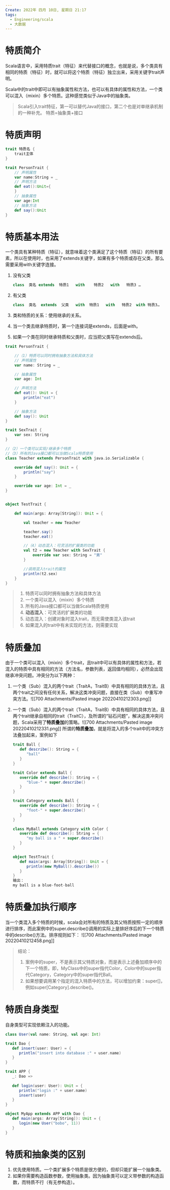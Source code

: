 ```yaml
---
Create: 2022年 四月 10日, 星期日 21:17
tags: 
  - Engineering/scala
  - 大数据
---
```

# 特质简介
Scala语言中，采用特质trait（特征）来代替接口的概念，也就是说，多个类具有相同的特质（特征）时，就可以将这个特质（特征）独立出来，采用关键字trait声明。

Scala中的trait中即可以有抽象属性和方法，也可以有具体的属性和方法，一个类可以混入（mixin）多个特质。这种感觉类似于Java中的抽象类。

> Scala引入trait特征，第一可以替代Java的接口，第二个也是对单继承机制的一种补充。
> 特质=抽象类+接口

# 特质声明
```scala
trait 特质名 {
	trait主体
}
```

```scala
trait PersonTrait {
    // 声明属性
    var name:String = _
    // 声明方法
    def eat():Unit={
    }
    // 抽象属性
    var age:Int
    // 抽象方法
    def say():Unit
}
```

# 特质基本用法
一个类具有某种特质（特征），就意味着这个类满足了这个特质（特征）的所有要素，所以在使用时，也采用了extends关键字，如果有多个特质或存在父类，那么需要采用with关键字连接。

1. 没有父类

	```scala
	class  类名 extends  特质1   with    特质2   with   特质3 …
	```

2. 有父类

	```scala
	class  类名  extends  父类   with  特质1   with   特质2  with 特质3…
	```


1. 类和特质的关系：使用继承的关系。
2. 当一个类去继承特质时，第一个连接词是extends，后面是with。
3. 如果一个类在同时继承特质和父类时，应当把父类写在extends后。

```scala
trait PersonTrait {

    //（1）特质可以同时拥有抽象方法和具体方法
    // 声明属性
    var name: String = _

    // 抽象属性
    var age: Int

    // 声明方法
    def eat(): Unit = {
        println("eat")
    }

    // 抽象方法
    def say(): Unit
}

trait SexTrait {
    var sex: String
}

//（2）一个类可以实现/继承多个特质
//（3）所有的Java接口都可以当做Scala特质使用
class Teacher extends PersonTrait with java.io.Serializable {

    override def say(): Unit = {
        println("say")
    }

    override var age: Int = _
}


object TestTrait {

    def main(args: Array[String]): Unit = {

        val teacher = new Teacher

        teacher.say()
        teacher.eat()

        //（4）动态混入：可灵活的扩展类的功能
        val t2 = new Teacher with SexTrait {
            override var sex: String = "男"
        }

        //调用混入trait的属性
        println(t2.sex)
    }
}
```

> 1. 特质可以同时拥有抽象方法和具体方法
> 2. 一个类可以混入（mixin）多个特质
> 3. 所有的Java接口都可以当做Scala特质使用
> 4. **动态混入**：可灵活的扩展类的功能
> 	1. 动态混入：创建对象时混入trait，而无需使类混入该trait
> 	2. 如果混入的trait中有未实现的方法，则需要实现

# 特质叠加
由于一个类可以混入（mixin）多个trait，且trait中可以有具体的属性和方法，若混入的特质中具有相同的方法（方法名，参数列表，返回值均相同），必然会出现继承冲突问题。冲突分为以下两种：

1. 一个类（Sub）混入的两个trait（TraitA，TraitB）中具有相同的具体方法，且两个trait之间没有任何关系，解决这类冲突问题，直接在类（Sub）中重写冲突方法。![[700 Attachments/Pasted image 20220410212303.png]]



2. 一个类（Sub）混入的两个trait（TraitA，TraitB）中具有相同的具体方法，且两个trait继承自相同的trait（TraitC），及所谓的“钻石问题”，解决这类冲突问题，Scala采用了**特质叠加**的策略。![[700 Attachments/Pasted image 20220410212331.png]]
	所谓的**特质叠加**，就是将混入的多个trait中的冲突方法叠加起来，案例如下

	```scala
	trait Ball {
	   def describe(): String = {
	      "ball"
	   }
	}
	
	trait Color extends Ball {
	   override def describe(): String = {
	      "blue-" + super.describe()
	   }
	}
	
	trait Category extends Ball {
	   override def describe(): String = {
	      "foot-" + super.describe()
	   }
	}
	
	class MyBall extends Category with Color {
	   override def describe(): String = {
	      "my ball is a " + super.describe()
	   }
	}
	
	object TestTrait {
	   def main(args: Array[String]): Unit = {
	      println(new MyBall().describe())
	   }
	}
	输出：
	my ball is a blue-foot-ball
	```

# 特质叠加执行顺序

当一个类混入多个特质的时候，scala会对所有的特质及其父特质按照一定的顺序进行排序，而此案例中的super.describe()调用的实际上是排好序后的下一个特质中的describe()方法。排序规则如下：
![[700 Attachments/Pasted image 20220410212458.png]]


> 结论：
>
> 1. 案例中的super，不是表示其父特质对象，而是表示上述叠加顺序中的下一个特质，即，MyClass中的super指代Color，Color中的super指代Category，Category中的super指代Ball。
> 2. 如果想要调用某个指定的混入特质中的方法，可以增加约束：super[]，例如super[Category].describe()。

# 特质自身类型

自身类型可实现依赖注入的功能。

```scala
class User(val name: String, val age: Int)

trait Dao {
   def insert(user: User) = {
      println("insert into database :" + user.name)
   }
}

trait APP {
   _: Dao =>
 
   def login(user: User): Unit = {
      println("login :" + user.name)
      insert(user)
   }
}

object MyApp extends APP with Dao {
   def main(args: Array[String]): Unit = {
      login(new User("bobo", 11))
   }
}
```

# 特质和抽象类的区别

1. 优先使用特质。一个类扩展多个特质是很方便的，但却只能扩展一个抽象类。
2. 如果你需要构造函数参数，使用抽象类。因为抽象类可以定义带参数的构造函数，而特质不行（有无参构造）。








